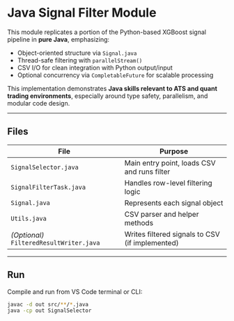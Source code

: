 # Java Signal Filter Module

This module replicates a portion of the Python-based XGBoost signal pipeline in **pure Java**, emphasizing:

-  Object-oriented structure via `Signal.java`
-  Thread-safe filtering with `parallelStream()`
-  CSV I/O for clean integration with Python output/input
-  Optional concurrency via `CompletableFuture` for scalable processing

This implementation demonstrates **Java skills relevant to ATS and quant trading environments**, especially around type safety, parallelism, and modular code design.

---

## Files

| File | Purpose |
|------|---------|
| `SignalSelector.java` | Main entry point, loads CSV and runs filter |
| `SignalFilterTask.java` | Handles row-level filtering logic |
| `Signal.java` | Represents each signal object |
| `Utils.java` | CSV parser and helper methods |
| *(Optional)* `FilteredResultWriter.java` | Writes filtered signals to CSV (if implemented) |

---

## Run

Compile and run from VS Code terminal or CLI:

```bash
javac -d out src/**/*.java
java -cp out SignalSelector
```

